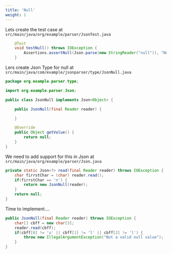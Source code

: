 ```yaml
---
title: 'Null'
weight: 1
---
```


Lets create the test case at `src/main/java/org/example/parser/JsonTest.java`

```java
    @Test
    void testNull() throws IOException {
        Assertions.assertNull(Json.parse(new StringReader("null")), "Null parse failed");
    }
```

Lers create Json Type for null at `src/main/java/com/example/jsonparser/type/JsonNull.java`

```java
package org.example.parser.type;

import org.example.parser.Json;

public class JsonNull implements Json<Object> {

    public JsonNull(final Reader reader) {

    }

    @Override
    public Object getValue() {
        return null;
    }
}
```

We need to add support for this in Json at `src/main/java/org/example/parser/Json.java`


```java
private static Json<?> read(final Reader reader) throws IOException {
    char firrstChar = (char) reader.read();
    if(firrstChar == 'n') {
        return new JsonNull(reader);
    }
    return null;
}
```

Time to implement....

```java
public JsonNull(final Reader reader) throws IOException {
    char[] cbff = new char[3];
    reader.read(cbff);
    if(cbff[0] != 'u' || cbff[1] != 'l' || cbff[2] != 'l') {
        throw new IllegalArgumentException("Not a valid null value");
    }
}
```

